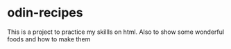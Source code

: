 # odin-recipes
This is a project to practice my skillls on html. Also to show some wonderful foods and how to make them